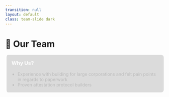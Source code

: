 ```yaml
---
transition: null
layout: default
class: team-slide dark
---
```


# 👥 Our Team

<div class="team-container">
  <div class="team-content">
    <div class="why-us">
      <h3>Why Us?</h3>
      <ul>
        <li>Experience with building for large corporations and felt pain points in regards to paperwork</li>
        <li>Proven attestation protocol builders</li>
      </ul>
    </div>

<div class="team-members">
  <TeamMember
    initial="R"
    name="Richard"
    position="Lead"
    :bio="[
      'Tsinghua CS Alumni',
      'ETHGlobal Bangkok Sign Protocol Winner',
      'Based SEA Winner',
      'Ex-Tokopedia, MON Protocol'
    ]"
  />

<TeamMember
    initial="F"
    name="Farrel"
    position="Fullstack Engineer"
    :bio="[
      'Worked with TACO and other major Indonesian corporations',
      'Expert in building scalable applications'
    ]"
  />

</div>
  </div>
</div>

<style>
.dark {
  background-color: #1a1a1a;
  color: #eee;
}

.team-slide {
  padding: 2rem;
  display: flex;
  flex-direction: column;
  align-items: flex-start;
}

.team-container {
  display: flex;
  justify-content: flex-start;
  width: 100%;
  align-items: flex-start;
}

.team-content {
  max-width: 900px;
  width: 100%;
}

.why-us {
  background: rgba(80, 80, 80, 0.2);
  padding: 1rem;
  border-radius: 8px;
  border-left: 4px solid #ffffff;
  margin-bottom: 2rem;
}

.why-us h3 {
  margin-top: 0;
  color: #fff;
}

.why-us ul {
  margin: 0;
  padding-left: 1.2rem;
  color: #bbb;
}

.team-members {
  display: flex;
  gap: 2rem;
  align-items: stretch;
}
</style>

